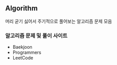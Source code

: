 ## Algorithm
머리 굳기 싫어서 주기적으로 풀어보는 알고리즘 문제 모음<br>

### 알고리즘 문제 및 풀이 사이트
- Baekjoon
- Programmers
- LeetCode
